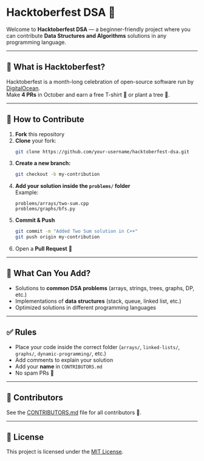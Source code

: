 # Hacktoberfest DSA 🎯

Welcome to **Hacktoberfest DSA** — a beginner-friendly project where you can contribute **Data Structures and Algorithms** solutions in any programming language.

---

## 🌟 What is Hacktoberfest?
Hacktoberfest is a month-long celebration of open-source software run by [DigitalOcean](https://hacktoberfest.com/).  
Make **4 PRs** in October and earn a free T-shirt 👕 or plant a tree 🌱.

---

## 🚀 How to Contribute
1. **Fork** this repository  
2. **Clone** your fork:
   ```bash
   git clone https://github.com/your-username/hacktoberfest-dsa.git
   ```
3. **Create a new branch:**
   ```bash
   git checkout -b my-contribution
   ```
4. **Add your solution inside the `problems/` folder**  
   Example:
   ```
   problems/arrays/two-sum.cpp
   problems/graphs/bfs.py
   ```
5. **Commit & Push**
   ```bash
   git commit -m "Added Two Sum solution in C++"
   git push origin my-contribution
   ```
6. Open a **Pull Request** 🎉

---

## 📂 What Can You Add?
- Solutions to **common DSA problems** (arrays, strings, trees, graphs, DP, etc.)  
- Implementations of **data structures** (stack, queue, linked list, etc.)  
- Optimized solutions in different programming languages  

---

## ✅ Rules
- Place your code inside the correct folder (`arrays/`, `linked-lists/`, `graphs/`, `dynamic-programming/`, etc.)  
- Add comments to explain your solution  
- Add your **name** in `CONTRIBUTORS.md`  
- No spam PRs 🚫

---

## 👥 Contributors
See the [CONTRIBUTORS.md](CONTRIBUTORS.md) file for all contributors 💜.

---

## 📜 License
This project is licensed under the [MIT License](LICENSE).
